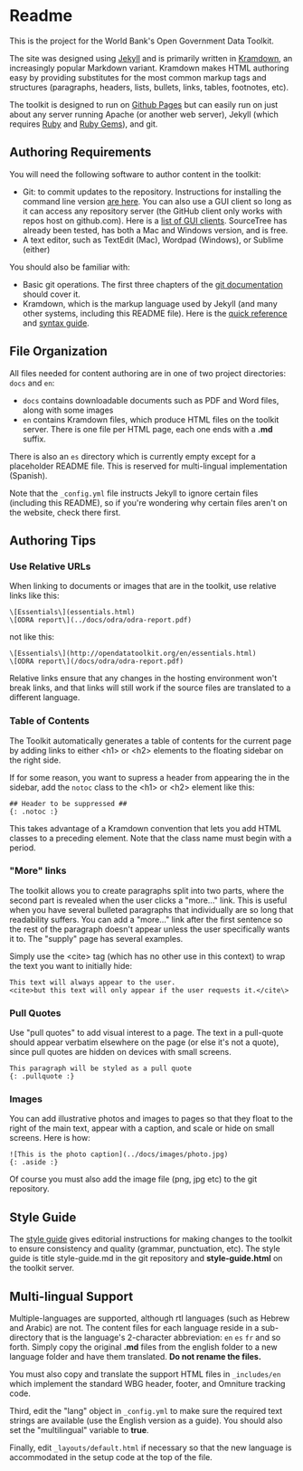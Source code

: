 # Readme #

This is the project for the World Bank's Open Government Data Toolkit.

The site was designed using [Jekyll](http://jekyllrb.com)
and is primarily written in [Kramdown](http://kramdown.gettalong.org/),
an increasingly popular Markdown variant. Kramdown makes HTML authoring
easy by providing substitutes for the most common markup tags and structures
(paragraphs, headers, lists, bullets, links, tables, footnotes, etc).

The toolkit is designed to run on [Github Pages](https://pages.github.com)
but can easily run on just about any server running Apache (or another web
server), Jekyll (which requires [Ruby](https://www.ruby-lang.org)
and [Ruby Gems](https://rubygems.org/)), and git.



## Authoring Requirements ##

You will need the following software to author content in the toolkit:

* Git: to commit updates to the repository. Instructions for installing the
  command line version [are here](http://git-scm.com/book/en/v2/Getting-Started-Installing-Git).
  You can also use a GUI client so long as it can access any repository server (the GitHub
  client only works with repos host on github.com). Here is a
  [list of GUI clients](http://git-scm.com/download/gui/linux). SourceTree has already
  been tested, has both a Mac and Windows version, and is free.
* A text editor, such as TextEdit (Mac), Wordpad (Windows), or Sublime (either)

You should also be familiar with:

* Basic git operations. The first three chapters of the [git documentation](http://git-scm.com/doc)
  should cover it.
* Kramdown, which is the markup language used by Jekyll (and many other systems, including this
  README file). Here is the [quick reference](http://kramdown.gettalong.org/quickref.html) and
  [syntax guide](http://kramdown.gettalong.org/syntax.html).



## File Organization ##

All files needed for content authoring are in one of two project directories: `docs` and `en`:

* `docs` contains downloadable documents such as PDF and Word files, along with some images
* `en` contains Kramdown files, which produce HTML files on the toolkit server. There is one
  file per HTML page, each one ends with a **.md** suffix.

There is also an `es` directory which is currently empty except for a placeholder README file.
This is reserved for multi-lingual implementation (Spanish).

Note that the `_config.yml` file instructs Jekyll to ignore certain files (including this README),
so if you're wondering why certain files aren't on the website, check there first.




## Authoring Tips ##

### Use Relative URLs ###

When linking to documents or images that are in the toolkit, use relative links like this:

    \[Essentials\](essentials.html)
    \[ODRA report\](../docs/odra/odra-report.pdf)

not like this:

    \[Essentials\](http://opendatatoolkit.org/en/essentials.html)
    \[ODRA report\](/docs/odra/odra-report.pdf)

Relative links ensure that any changes in the hosting environment won't break links, and that
links will still work if the source files are translated to a different language.
  
### Table of Contents ###

The Toolkit automatically generates a table of contents for the current page by adding links to either
\<h1\> or \<h2\> elements to the floating sidebar on the right side.

If for some reason, you want to supress a header from appearing the in the sidebar, add the `notoc` class
to the \<h1\> or \<h2\> element like this:

    ## Header to be suppressed ##
	{: .notoc :}

This takes advantage of a Kramdown convention that lets you add HTML classes to a preceding element. Note
that the class name must begin with a period.

### "More" links ###

The toolkit allows you to create paragraphs split into two parts, where the second part is revealed
when the user clicks a "more..." link. This is useful when you have several bulleted paragraphs
that individually are so long that readability suffers. You can add a "more..." link after the first
sentence so the rest of the paragraph doesn't appear unless the user specifically wants it to. The "supply"
page has several examples.

Simply use the \<cite\> tag (which has no other use in this context) to wrap the text you want to initially
hide:

    This text will always appear to the user.
	<cite>but this text will only appear if the user requests it.</cite\>

### Pull Quotes ###

Use "pull quotes" to add visual interest to a page. The text in a pull-quote should appear verbatim elsewhere
on the page (or else it's not a quote), since pull quotes are hidden on devices with small screens.

    This paragraph will be styled as a pull quote
	{: .pullquote :}

### Images ###

You can add illustrative photos and images to pages so that they float to the right of the main text, appear
with a caption, and scale or hide on small screens. Here is how:

    ![This is the photo caption](../docs/images/photo.jpg)
    {: .aside :}

Of course you must also add the image file (png, jpg etc) to the git repository.




## Style Guide ##

The [style guide][guide] gives editorial instructions for making changes to the toolkit to ensure
consistency and quality (grammar, punctuation, etc). The style guide is title style-guide.md in the
git repository and **style-guide.html** on the toolkit server.




## Multi-lingual Support ##

Multiple-languages are supported, although rtl languages (such as Hebrew and Arabic) are not. The content
files for each language reside in a sub-directory that is the language's 2-character abbreviation: `en` `es`
`fr` and so forth. Simply copy the original **.md** files from the english folder to a new language folder
and have them translated. **Do not rename the files.**

You must also copy and translate the support HTML files in `_includes/en` which implement the standard WBG
header, footer, and Omniture tracking code.

Third, edit the "lang" object in `_config.yml` to make sure the required text strings are available (use the
English version as a guide). You should also set the "multilingual" variable to **true**.

Finally, edit `_layouts/default.html` if necessary so that the new language is accommodated in the setup code
at the top of the file.


[guide]: http://opendatatoolkit.worldbank.org/style-guide.html
